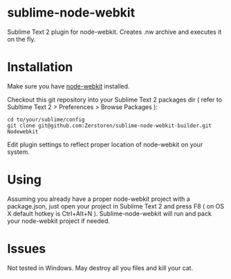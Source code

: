 sublime-node-webkit
===============

Sublime Text 2 plugin for node-webkit.
Creates .nw archive and executes it on the fly.


Installation
===============

Make sure you have [node-webkit](https://github.com/rogerwang/node-webkit) installed.

Checkout this git repository into your Sublime Text 2 packages dir ( refer to Subltime Text 2 > Preferences > Browse Packages ):

```
cd to/your/sublime/config
git clone git@github.com:Zerstoren/sublime-node-webkit-builder.git Nodewebkit
```

Edit plugin settings to reflect proper location of node-webkit on your system.



Using
===============

Assuming you already have a proper node-webkit project with a package.json, just open your
project in Sublime Text 2 and press F8 ( on OS X default hotkey is Ctrl+Alt+N ). Sublime-node-webkit will
run and pack your node-webkit project if needed.


Issues
==============

Not tested in Windows. May destroy all you files and kill your cat.
